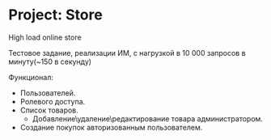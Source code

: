 # Project: Store
High load online store


Тестовое задание, реализации ИМ, с нагрузкой в 10 000 запросов в минуту(~150 в секунду)

Функционал:
  - Пользователей.
  - Ролевого доступа.
  - Список товаров.
    - Добавление\удаление\редактирование товара администратором.
  - Создание покупок авторизованным пользователем.

